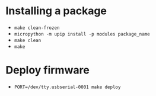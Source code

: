 # Installing a package
- `make clean-frozen`
- `micropython -m upip install -p modules package_name`
- `make clean`
- `make`
  
# Deploy firmware
- `PORT=/dev/tty.usbserial-0001 make deploy`